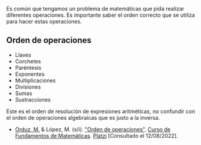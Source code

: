 Es común que tengamos un problema de matemáticas que pida realizar diferentes operaciones. Es importante saber el orden correcto que se utiliza para hacer estas operaciones.

## Orden de operaciones
- Llaves
- Corchetes
- Paréntesis
- Exponentes
- Multiplicaciones
- Divisiones
- Sumas
- Sustracciones

Este es el orden de resolución de expresiones aritméticas, no confundir con el orden de operaciones algebraicas que es justo a la inversa.

- [Orduz, M.](https://platzi.com/profesores/sergio-orduz-240/) & López, M. (s/i). ["Orden de operaciones"](https://platzi.com/clases/1393-fundamentos-matematicas/14412-orden-de-operaciones/). [Curso de Fundamentos de Matemáticas](https://platzi.com/cursos/fundamentos-matematicas/). [Platzi](https://platzi.com/) [Consultado el 12/08/2022].